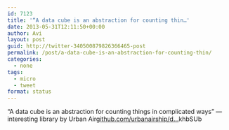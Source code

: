 ```yaml
---
id: 7123
title: '“A data cube is an abstraction for counting thin…'
date: 2013-05-31T12:11:50+00:00
author: Avi
layout: post
guid: http://twitter-340500879826366465-post
permalink: /post/a-data-cube-is-an-abstraction-for-counting-thin/
categories:
  - none
tags:
  - micro
  - tweet
format: status
---
```

“A data cube is an abstraction for counting things in complicated ways” — interesting library by Urban Air[github.com/urbanairship/d…](https://github.com/urbanairship/datacube)khbSUb